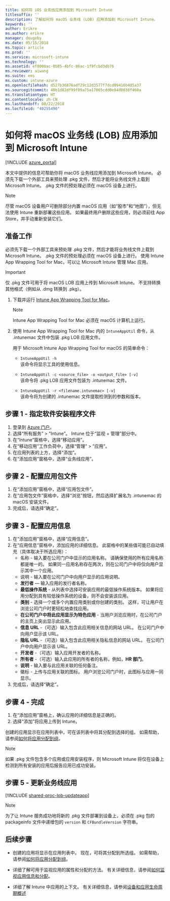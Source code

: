 ```yaml
---
title: 如何将 iOS 业务线应用添加到 Microsoft Intune
titlesuffix: ''
description: 了解如何将 macOS 业务线 (LOB) 应用添加到 Microsoft Intune。
keywords: ''
author: Erikre
ms.author: erikre
manager: dougeby
ms.date: 05/15/2018
ms.topic: article
ms.prod: ''
ms.service: microsoft-intune
ms.technology: ''
ms.assetid: ef8008ac-8b85-4bfc-86ac-1f9fcbd3db76
ms.reviewer: aiwang
ms.suite: ems
ms.custom: intune-azure
ms.openlocfilehash: d527b36876adf29c12d3577f7dcd09416b4d5a37
ms.sourcegitcommit: 40b1d82df99f09a75a17065cdd0e84d8038f460a
ms.translationtype: HT
ms.contentlocale: zh-CN
ms.lasthandoff: 08/22/2018
ms.locfileid: "40255490"
---
```

# <a name="how-to-add-macos-line-of-business-lob-apps-to-microsoft-intune"></a>如何将 macOS 业务线 (LOB) 应用添加到 Microsoft Intune

[!INCLUDE [azure_portal](./includes/azure_portal.md)]

本文中提供的信息可帮助你将 macOS 业务线应用添加到 Microsoft Intune。 必须先下载一个外部工具来预处理 .pkg 文件，然后才能将业务线文件上载到 Microsoft Intune。 .pkg 文件的预处理必须在 macOS 设备上进行。

> [!NOTE]
> 尽管 macOS 设备用户可删除部分内置 macOS 应用（如“股市”和“地图”），但无法使用 Intune 重新部署这些应用。 如果最终用户删除这些应用，则必须前往 App Store，并手动重新安装它们。

## <a name="before-your-start"></a>准备工作

必须先下载一个外部工具来预处理 .pkg 文件，然后才能将业务线文件上载到 Microsoft Intune。 .pkg 文件的预处理必须在 macOS 设备上进行。 使用 Intune App Wrapping Tool for Mac，可以让 Microsoft Intune 管理 Mac 应用。

> [!IMPORTANT]
> 仅 .pkg 文件可用于将 macOS LOB 应用上传到 Microsoft Intune。 不支持转换其他格式（例如从 .dmg 转换到 .pkg）。

1. 下载并运行 [Intune App Wrapping Tool for Mac](https://github.com/msintuneappsdk/intune-app-wrapping-tool-mac)。

    > [!NOTE]
    > Intune App Wrapping Tool for Mac 必须在 macOS 计算机上运行。

2. 使用 Intune App Wrapping Tool for Mac 内的 `IntuneAppUtil` 命令，从 .intunemac 文件中包装 .pkg LOB 应用文件。<br>

    用于 Microsoft Intune App Wrapping Tool for macOS 的简单命令：
    
    - `IntuneAppUtil -h`<br>
    该命令将显示工具的使用信息。
    
    - `IntuneAppUtil -c <source_file> -o <output_file> [-v]`<br>
    该命令将 .pkg  LOB 应用文件包装为 .intunemac 文件。
    
    - `IntuneAppUtil -r <filename.intunemac> [-v]`<br>
    该命令将为创建的 .intunemac 文件提取检测到的参数和版本。

## <a name="step-1---specify-the-software-setup-file"></a>步骤 1 - 指定软件安装程序文件

1. 登录到 [Azure 门户](https://portal.azure.com)。
2. 选择“所有服务” > “Intune”。 Intune 位于“监视 + 管理”部分中。
3. 在“Intune”窗格中，选择“移动应用”。
4. 在“移动应用”工作负荷中，选择“管理” > “应用”。
5. 在应用列表的上方，选择“添加”。
6. 在“添加应用”窗格中，选择“业务线应用”。

## <a name="step-2---configure-the-app-package-file"></a>步骤 2 - 配置应用包文件

1. 在“添加应用”窗格中，选择“应用包文件”。
2. 在“应用包文件”窗格中，选择“浏览”按钮，然后选择扩展名为 .intunemac 的 macOS 安装文件。
3. 完成后，请选择“确定”。


## <a name="step-3---configure-app-information"></a>步骤 3 - 配置应用信息

1. 在“添加应用”窗格中，选择“应用信息”。
2. 在“应用信息”窗格中，添加应用的详细信息。 此窗格中的某些值可能已自动填充（具体取决于所选应用）：
    - 名称 - 输入要在公司门户中显示的应用名称。 请确保使用的所有应用名称都是唯一的。 如果同一应用名称存在两次，则在公司门户中将仅向用户显示其中一个应用。
    - 说明 - 输入要在公司门户中向用户显示的应用说明。
    - **发行者** — 输入应用的发行者名称。
    - **最低操作系统** - 从列表中选择可安装应用的最低操作系统版本。 如果将应用分配到具有较低操作系统的设备，则不会安装该应用。
    - **类别** - 选择一个或多个内置应用类别或你创建的类别。 这样，可让用户在浏览公司门户时更轻松地查找应用。
    - **在公司门户中将此应用显示为特色应用** - 当用户浏览应用时，在公司门户的主页上突出显示此应用。
    - **信息 URL** -（可选）输入包含此应用相关信息的网站 URL。 在公司门户中向用户显示该 URL。
    - **隐私 URL** -（可选）输入包含此应用相关隐私信息的网站 URL。 在公司门户中向用户显示该 URL。
    - **开发者** -（可选）输入应用开发者的名称。
    - **所有者** -（可选）输入此应用的所有者的名称，例如，**HR 部门**。
    - **说明** - 输入要与此应用关联的任何备注。
    - 徽标 - 上传与应用关联的图标。 用户浏览公司门户时，此图标与应用一同显示。
3. 完成后，请选择“确定”。

## <a name="step-4---finish-up"></a>步骤 4 - 完成

1. 在“添加应用”窗格上，确认应用的详细信息是正确的。
2. 选择“添加”将应用上传到 Intune。

创建的应用显示在应用列表中，可在该列表中将其分配到选择的组。 如需帮助，请参阅[如何将应用分配到组](apps-deploy.md)。

> [!NOTE]
> 如果 .pkg 文件包含多个应用或应用安装程序，则 Microsoft Intune 将仅在设备上检测到所有安装的应用后报告应用已成功安装。

## <a name="step-5---update-a-line-of-business-app"></a>步骤 5 - 更新业务线应用

[!INCLUDE [shared-proc-lob-updateapp](./includes/shared-proc-lob-updateapp.md)]

> [!NOTE]
> 为了让 Intune 服务成功地将新的 .pkg 文件部署到设备上，必须在 .pkg 包的 packageinfo 文件中递增包的 `version` 和 `CFBundleVersion` 字符串。

## <a name="next-steps"></a>后续步骤

- 创建的应用将显示在应用列表中。 现在，可将其分配到所选组。 如需帮助，请参阅[如何将应用分配到组](apps-deploy.md)。

- 详细了解可用于监视应用的属性和分配的方法。 有关详细信息，请参阅[如何监视应用信息和分配](apps-monitor.md)。

- 详细了解 Intune 中应用的上下文。 有关详细信息，请参阅[设备和应用生命周期概述](introduction-device-app-lifecycles.md)
